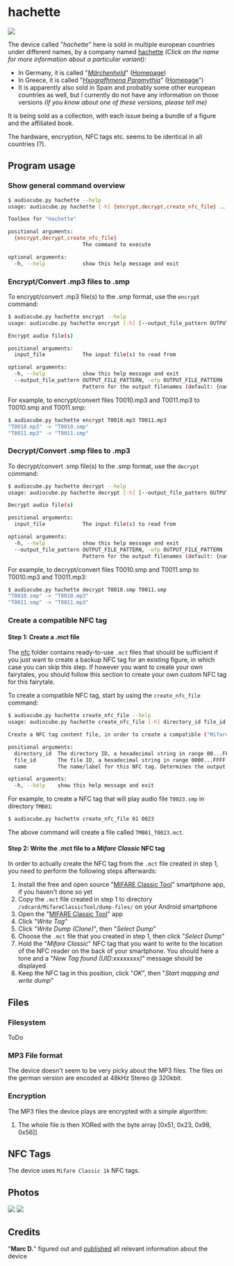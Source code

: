 # hachette

![](image-0001-512x512.jpg)

The device called "*hachette*" here is sold in multiple european countries under different names, by a company named [hachette](https://www.hachettebookgroup.com/) *(Click on the name for more information about a particular variant)*:

- In Germany, it is called "*[Märchenheld]()*" ([Homepage](https://maerchenheld-sammlung.de/))
- In Greece, it is called "*[Hxografhmena Paramythia]()*" ([Homepage](https://www.audiotales.gr/)")
- It is apparently also sold in Spain and probably some other european countries as well, but I currently do not have any information on those versions *(If you know about one of these versions, please tell me)*

It is being sold as a collection, with each issue being a bundle of a figure and the affiliated book.

The hardware, encryption, NFC tags etc. seems to be identical in all countries (?).

## Program usage

### Show general command overview

```sh
$ audiocube.py hachette --help
usage: audiocube.py hachette [-h] {encrypt,decrypt,create_nfc_file} ...

Toolbox for "Hachette"

positional arguments:
  {encrypt,decrypt,create_nfc_file}
                        The command to execute

optional arguments:
  -h, --help            show this help message and exit
```

### Encrypt/Convert .mp3 files to .smp

To encrypt/convert .mp3 file(s) to the .smp format, use the `encrypt` command:

```sh
$ audiocube.py hachette encrypt --help
usage: audiocube.py hachette encrypt [-h] [--output_file_pattern OUTPUT_FILE_PATTERN] input_file [input_file ...]

Encrypt audio file(s)

positional arguments:
  input_file            The input file(s) to read from

optional arguments:
  -h, --help            show this help message and exit
  --output_file_pattern OUTPUT_FILE_PATTERN, -ofp OUTPUT_FILE_PATTERN
                        Pattern for the output filenames (default: {name}.smp)
```

For example, to encrypt/convert files T0010.mp3 and T0011.mp3 to T0010.smp and T0011.smp:

```sh
$ audiocube.py hachette encrypt T0010.mp3 T0011.mp3
"T0010.mp3" -> "T0010.smp"
"T0011.mp3" -> "T0011.smp"
```

### Decrypt/Convert .smp files to .mp3

To decrypt/convert .smp file(s) to the .smp format, use the `decrypt` command:

```sh
$ audiocube.py hachette decrypt --help
usage: audiocube.py hachette decrypt [-h] [--output_file_pattern OUTPUT_FILE_PATTERN] input_file [input_file ...]

Decrypt audio file(s)

positional arguments:
  input_file            The input file(s) to read from

optional arguments:
  -h, --help            show this help message and exit
  --output_file_pattern OUTPUT_FILE_PATTERN, -ofp OUTPUT_FILE_PATTERN
                        Pattern for the output filenames (default: {name}.mp3)
```

For example, to decrypt/convert files T0010.smp and T0011.smp to T0010.mp3 and T0011.mp3:

```sh
$ audiocube.py hachette decrypt T0010.smp T0011.smp
"T0010.smp" -> "T0010.mp3"
"T0011.smp" -> "T0011.mp3"
```

### Create a compatible NFC tag

#### Step 1: Create a .mct file

The [nfc](nfc/) folder contains ready-to-use `.mct` files that should be sufficient if you just want to create a backup NFC tag for an existing figure, in which case you can skip this step. If however you want to create your own fairytales, you should follow this section to create your own custom NFC tag for this fairytale.

To create a compatible NFC tag, start by using the `create_nfc_file` command:

```sh
$ audiocube.py hachette create_nfc_file --help
usage: audiocube.py hachette create_nfc_file [-h] directory_id file_id [name]

Create a NFC tag content file, in order to create a compatible ("Mifare Classic") NFC tag via the "MIFARE Classic Tool" (https://play.google.com/store/apps/details?id=de.syss.MifareClassicTool) smartphone app

positional arguments:
  directory_id  The directory ID, a hexadecimal string in range 00...FF
  file_id       The file ID, a hexadecimal string in range 0000...FFFF
  name          The name/label for this NFC tag. Determines the output file name. Optional, defaults to "TMB{directory_id}_T{file_id}" (default: None)

optional arguments:
  -h, --help    show this help message and exit
```

For example, to create a NFC tag that will play audio file `T0023.smp` in directory `TMB01`:

```sh
$ audiocube.py hachette create_nfc_file 01 0023
```

The above command will create a file called `TMB01_T0023.mct`.

#### Step 2: Write the .mct file to a *Mifare Classic* NFC tag

In order to actually create the NFC tag from the `.mct` file created in step 1, you need to perform the following steps afterwards:

1. Install the free and open source "[MIFARE Classic Tool](https://play.google.com/store/apps/details?id=de.syss.MifareClassicTool)" smartphone app, if you haven't done so yet
2. Copy the `.mct` file created in step 1 to directory `/sdcard/MifareClassicTool/dump-files/` on your Android smartphone
3. Open the "[MIFARE Classic Tool](https://play.google.com/store/apps/details?id=de.syss.MifareClassicTool)" app
4. Click "*Write Tag*"
5. Click "*Write Dump (Clone)*", then "*Select Dump*"
7. Choose the `.mct` file that you created in step 1, then click "*Select Dump*"
8. Hold the "*Mifare Classic*" NFC tag that you want to write to the location of the NFC reader on the back of your smartphone. You should here a tone and a "*New Tag found (UID:xxxxxxxx)*" message should be displayed
9. Keep the NFC tag in this position, click "*OK*", then "*Start mapping and write dump*"

## Files

### Filesystem

ToDo

### MP3 File format

The device doesn't seem to be very picky about the MP3 files. The files on the german version are encoded at 48kHz Stereo @ 320kbit.

### Encryption

The MP3 files the device plays are encrypted with a simple algorithm:
1. The whole file is then XORed with the byte array \[0x51, 0x23, 0x98, 0x56]\]

## NFC Tags

The device uses `Mifare Classic 1k` NFC tags.

## Photos

![](image-0001.jpg)
![](image-0002.jpg)

## Credits

"**Marc D.**" figured out and [published](https://www.mikrocontroller.net/topic/503014) all relevant information about the device
